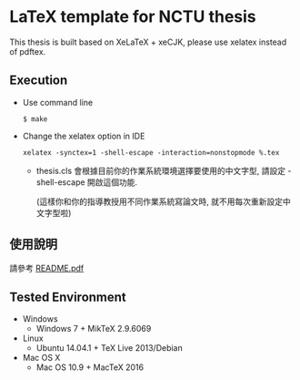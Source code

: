 # LaTeX template for NCTU thesis

This thesis is built based on XeLaTeX + xeCJK, please use xelatex instead of pdftex.

## Execution
* Use command line

  ```
  $ make
  ```
* Change the xelatex option in IDE

  ```
  xelatex -synctex=1 -shell-escape -interaction=nonstopmode %.tex
  ```
  * thesis.cls 會根據目前你的作業系統環境選擇要使用的中文字型, 請設定 -shell-escape 開啟這個功能.

    (這樣你和你的指導教授用不同作業系統寫論文時, 就不用每次重新設定中文字型啦)

## 使用說明
   請參考 [README.pdf](https://github.com/borting/nctu-thesis/blob/master/README.md)

## Tested Environment
* Windows
  * Windows 7 + MikTeX 2.9.6069
* Linux
  * Ubuntu 14.04.1 + TeX Live 2013/Debian
* Mac OS X
  * Mac OS 10.9 + MacTeX 2016
